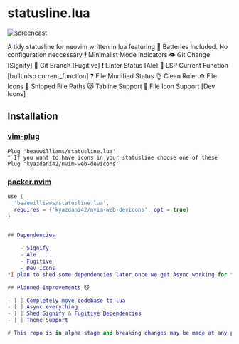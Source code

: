 # statusline.lua

![screencast](https://i.ibb.co/DM0pykL/op.gif)

A tidy statusline for neovim written in lua featuring
🔋 Batteries Included. No configuration neccessary
🕴  Minimalist Mode Indicators
👁  Git Change [Signify]
🌴 Git Branch [Fugitive]
❗️ Linter Status [Ale]
🔦 LSP Current Function [builtinlsp.current_function]
❓ File Modified Status
👌 Clean Ruler
⚙️  File Icons
🙌 Snipped File Paths
😻 Tabline Support
🚀 File Icon Support [Dev Icons]

## Installation
### [vim-plug](https://github.com/junegunn/vim-plug)
```vim
Plug 'beauwilliams/statusline.lua'
" If you want to have icons in your statusline choose one of these
Plug 'kyazdani42/nvim-web-devicons'
```
### [packer.nvim](https://github.com/wbthomason/packer.nvim)
```lua
use {
  'beauwilliams/statusline.lua',
  requires = {'kyazdani42/nvim-web-devicons', opt = true}
}


## Dependencies

    - Signify
    - Ale
    - Fugitive
    - Dev Icons
*I plan to shed some dependencies later once we get Async working for the Git Status & Git Branch (leaving this statusline with a total of 2 dependencies)*

## Planned Improvements 😼

- [ ] Completely move codebase to lua
- [ ] Async everything
- [ ] Shed Signify & Fugitive Dependencies
- [ ] Theme Support

# This repo is in alpha stage and breaking changes may be made at any point
